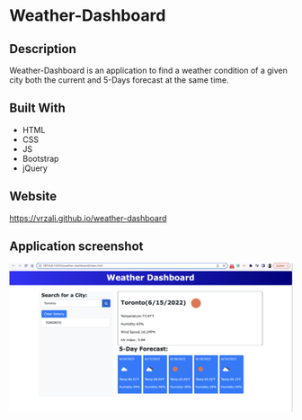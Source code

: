 # Weather-Dashboard
## Description
Weather-Dashboard is an application to find a weather condition of a given city both the current and 5-Days forecast at the same time.


## Built With
* HTML
* CSS
* JS
* Bootstrap
* jQuery

## Website

https://vrzali.github.io/weather-dashboard


## Application screenshot
![](assets/screenshot.PNG)
